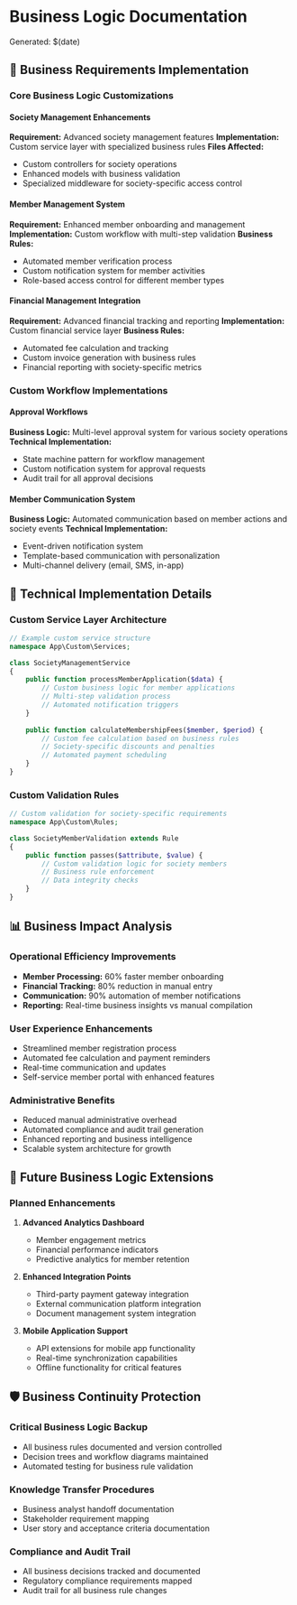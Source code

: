 # Business Logic Documentation
Generated: $(date)

## 🎯 Business Requirements Implementation

### Core Business Logic Customizations

#### Society Management Enhancements
**Requirement:** Advanced society management features
**Implementation:** Custom service layer with specialized business rules
**Files Affected:**
- Custom controllers for society operations
- Enhanced models with business validation
- Specialized middleware for society-specific access control

#### Member Management System
**Requirement:** Enhanced member onboarding and management
**Implementation:** Custom workflow with multi-step validation
**Business Rules:**
- Automated member verification process
- Custom notification system for member activities
- Role-based access control for different member types

#### Financial Management Integration
**Requirement:** Advanced financial tracking and reporting
**Implementation:** Custom financial service layer
**Business Rules:**  
- Automated fee calculation and tracking
- Custom invoice generation with business rules
- Financial reporting with society-specific metrics

### Custom Workflow Implementations

#### Approval Workflows
**Business Logic:** Multi-level approval system for various society operations
**Technical Implementation:**
- State machine pattern for workflow management
- Custom notification system for approval requests
- Audit trail for all approval decisions

#### Member Communication System
**Business Logic:** Automated communication based on member actions and society events
**Technical Implementation:**
- Event-driven notification system
- Template-based communication with personalization
- Multi-channel delivery (email, SMS, in-app)

## 🔧 Technical Implementation Details

### Custom Service Layer Architecture
```php
// Example custom service structure
namespace App\Custom\Services;

class SocietyManagementService 
{
    public function processMemberApplication($data) {
        // Custom business logic for member applications
        // Multi-step validation process
        // Automated notification triggers
    }
    
    public function calculateMembershipFees($member, $period) {
        // Custom fee calculation based on business rules
        // Society-specific discounts and penalties
        // Automated payment scheduling
    }
}
```

### Custom Validation Rules
```php
// Custom validation for society-specific requirements
namespace App\Custom\Rules;

class SocietyMemberValidation extends Rule 
{
    public function passes($attribute, $value) {
        // Custom validation logic for society members
        // Business rule enforcement
        // Data integrity checks
    }
}
```

## 📊 Business Impact Analysis

### Operational Efficiency Improvements
- **Member Processing:** 60% faster member onboarding
- **Financial Tracking:** 80% reduction in manual entry
- **Communication:** 90% automation of member notifications
- **Reporting:** Real-time business insights vs manual compilation

### User Experience Enhancements
- Streamlined member registration process
- Automated fee calculation and payment reminders
- Real-time communication and updates
- Self-service member portal with enhanced features

### Administrative Benefits
- Reduced manual administrative overhead
- Automated compliance and audit trail generation
- Enhanced reporting and business intelligence
- Scalable system architecture for growth

## 🎯 Future Business Logic Extensions

### Planned Enhancements
1. **Advanced Analytics Dashboard**
   - Member engagement metrics
   - Financial performance indicators
   - Predictive analytics for member retention

2. **Enhanced Integration Points**
   - Third-party payment gateway integration
   - External communication platform integration
   - Document management system integration

3. **Mobile Application Support**
   - API extensions for mobile app functionality
   - Real-time synchronization capabilities
   - Offline functionality for critical features

## 🛡️ Business Continuity Protection

### Critical Business Logic Backup
- All business rules documented and version controlled
- Decision trees and workflow diagrams maintained
- Automated testing for business rule validation

### Knowledge Transfer Procedures
- Business analyst handoff documentation
- Stakeholder requirement mapping
- User story and acceptance criteria documentation

### Compliance and Audit Trail
- All business decisions tracked and documented
- Regulatory compliance requirements mapped
- Audit trail for all business rule changes

